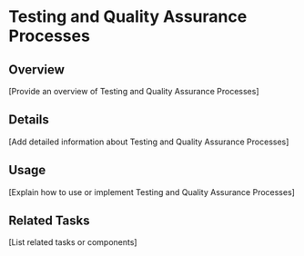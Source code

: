 # Testing and Quality Assurance Processes

## Overview

[Provide an overview of Testing and Quality Assurance Processes]

## Details

[Add detailed information about Testing and Quality Assurance Processes]

## Usage

[Explain how to use or implement Testing and Quality Assurance Processes]

## Related Tasks

[List related tasks or components]

